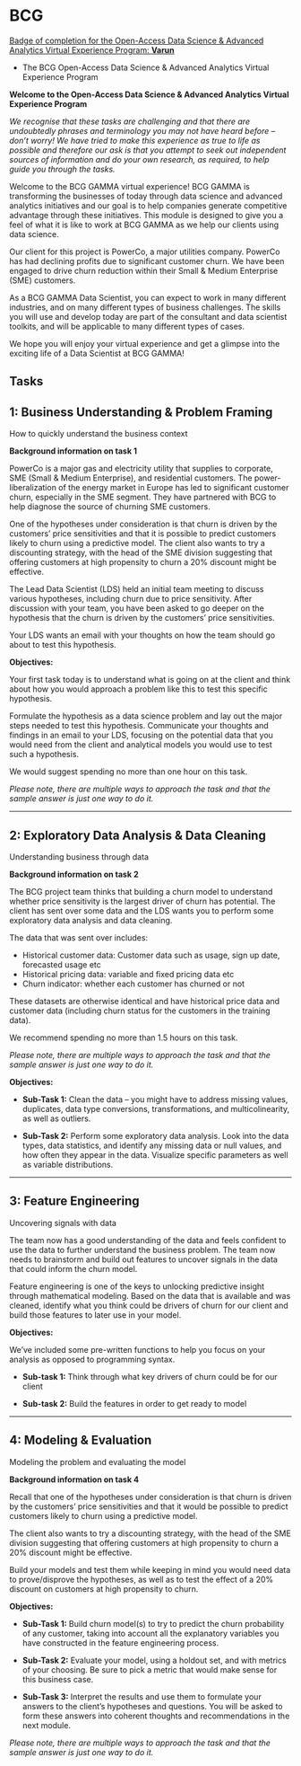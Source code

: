 # BCG
[Badge of completion for the Open-Access Data Science & Advanced Analytics Virtual Experience Program:  **Varun**](https://www.theforage.com/badges/XaG2f3dtmExjf8Rqa/Jjq9QQuw33o887B32/Badge%20of%20completion%20for%20the%20Open-Access%20Data%20Science%20&%20Advanced%20Analytics%20Virtual%20Experience%20Program/Varun)
- The BCG Open-Access Data Science &amp; Advanced Analytics Virtual Experience Program

**Welcome to the Open-Access Data Science & Advanced Analytics Virtual Experience Program**

*We recognise that these tasks are challenging and that there are undoubtedly phrases and terminology you may not have heard before – don’t worry! We have tried to make this experience as true to life as possible and therefore our ask is that you attempt to seek out independent sources of information and do your own research, as required, to help guide you through the tasks.*

Welcome to the BCG GAMMA virtual experience! BCG GAMMA is transforming the businesses of today through data science and advanced analytics initiatives and our goal is to help companies generate competitive advantage through these initiatives. This module is designed to give you a feel of what it is like to work at BCG GAMMA as we help our clients using data science.

Our client for this project is PowerCo, a major utilities company. PowerCo has had declining profits due to significant customer churn. We have been engaged to drive churn reduction within their Small & Medium Enterprise (SME) customers.

As a BCG GAMMA Data Scientist, you can expect to work in many different industries, and on many different types of business challenges. The skills you will use and develop today are part of the consultant and data scientist toolkits, and will be applicable to many different types of cases.

We hope you will enjoy your virtual experience and get a glimpse into the exciting life of a Data Scientist at BCG GAMMA!

## Tasks

## 1: Business Understanding & Problem Framing
How to quickly understand the business context

**Background information on task 1**

PowerCo is a major gas and electricity utility that supplies to corporate, SME (Small & Medium Enterprise), and residential customers. The power-liberalization of the energy market in Europe has led to significant customer churn, especially in the SME segment. They have partnered with BCG to help diagnose the source of churning SME customers.

One of the hypotheses under consideration is that churn is driven by the customers’ price sensitivities and that it is possible to predict customers likely to churn using a predictive model. The client also wants to try a discounting strategy, with the head of the SME division suggesting that offering customers at high propensity to churn a 20% discount might be effective.

The Lead Data Scientist (LDS) held an initial team meeting to discuss various hypotheses, including churn due to price sensitivity. After discussion with your team, you have been asked to go deeper on the hypothesis that the churn is driven by the customers’ price sensitivities. 

Your LDS wants an email with your thoughts on how the team should go about to test this hypothesis.

**Objectives:**

Your first task today is to understand what is going on at the client and think about how you would approach a problem like this to test this specific hypothesis.

Formulate the hypothesis as a data science problem and lay out the major steps needed to test this hypothesis. Communicate your thoughts and findings in an email to your LDS, focusing on the potential data that you would need from the client and analytical models you would use to test such a hypothesis.

We would suggest spending no more than one hour on this task.

*Please note, there are multiple ways to approach the task and that the sample answer is just one way to do it.*

---

## 2: Exploratory Data Analysis & Data Cleaning
Understanding business through data

**Background information on task 2**

The BCG project team thinks that building a churn model to understand whether price sensitivity is the largest driver of churn has potential. The client has sent over some data and the LDS wants you to perform some exploratory data analysis and data cleaning.

The data that was sent over includes:

* Historical customer data: Customer data such as usage, sign up date, forecasted usage etc
* Historical pricing data: variable and fixed pricing data etc
* Churn indicator: whether each customer has churned or not

These datasets are otherwise identical and have historical price data and customer data (including churn status for the customers in the training data).

We recommend spending no more than 1.5 hours on this task.

*Please note, there are multiple ways to approach the task and that the sample answer is just one way to do it.*

**Objectives:**

* **Sub-Task 1:** Clean the data – you might have to address missing values, duplicates, data type conversions, transformations, and multicolinearity, as well as outliers.

* **Sub-Task 2:** Perform some exploratory data analysis. Look into the data types, data statistics, and identify any missing data or null values, and how often they appear in the data. Visualize specific parameters as well as variable distributions.

---

## 3: Feature Engineering
Uncovering signals with data

The team now has a good understanding of the data and feels confident to use the data to further understand the business problem. The team now needs to brainstorm and build out features to uncover signals in the data that could inform the churn model.

Feature engineering is one of the keys to unlocking predictive insight through mathematical modeling. Based on the data that is available and was cleaned, identify what you think could be drivers of churn for our client and build those features to later use in your model.

**Objectives:**

We’ve included some pre-written functions to help you focus on your analysis as opposed to programming syntax.

* **Sub-task 1:** Think through what key drivers of churn could be for our client

* **Sub-task 2:** Build the features in order to get ready to model

---

## 4: Modeling & Evaluation
Modeling the problem and evaluating the model

**Background information on task 4**

Recall that one of the hypotheses under consideration is that churn is driven by the customers’ price sensitivities and that it would be possible to predict customers likely to churn using a predictive model.

The client also wants to try a discounting strategy, with the head of the SME division suggesting that offering customers at high propensity to churn a 20% discount might be effective.

Build your models and test them while keeping in mind you would need data to prove/disprove the hypotheses, as well as to test the effect of a 20% discount on customers at high propensity to churn.

**Objectives:**

* <b>Sub-Task 1:</b> Build churn model(s) to try to predict the churn probability of any customer, taking into account all the explanatory variables you have constructed in the feature engineering process.

* <b>Sub-Task 2:</b> Evaluate your model, using a holdout set, and with metrics of your choosing. Be sure to pick a metric that would make sense for this business case.

* <b>Sub-Task 3:</b> Interpret the results and use them to formulate your answers to the client’s hypotheses and questions. You will be asked to form these answers into coherent thoughts and recommendations in the next module.

<i>Please note, there are multiple ways to approach the task and that the sample answer is just one way to do it.</i>
